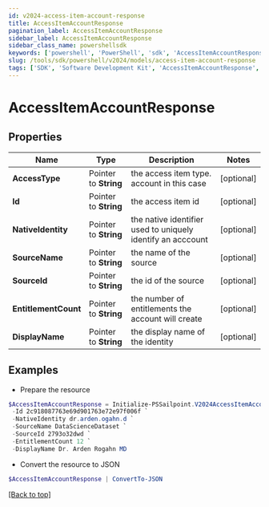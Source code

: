 ```yaml
---
id: v2024-access-item-account-response
title: AccessItemAccountResponse
pagination_label: AccessItemAccountResponse
sidebar_label: AccessItemAccountResponse
sidebar_class_name: powershellsdk
keywords: ['powershell', 'PowerShell', 'sdk', 'AccessItemAccountResponse', 'V2024AccessItemAccountResponse'] 
slug: /tools/sdk/powershell/v2024/models/access-item-account-response
tags: ['SDK', 'Software Development Kit', 'AccessItemAccountResponse', 'V2024AccessItemAccountResponse']
---
```



# AccessItemAccountResponse

## Properties

Name | Type | Description | Notes
------------ | ------------- | ------------- | -------------
**AccessType** |  Pointer to **String** | the access item type. account in this case | [optional] 
**Id** |  Pointer to **String** | the access item id | [optional] 
**NativeIdentity** |  Pointer to **String** | the native identifier used to uniquely identify an acccount | [optional] 
**SourceName** |  Pointer to **String** | the name of the source | [optional] 
**SourceId** |  Pointer to **String** | the id of the source | [optional] 
**EntitlementCount** |  Pointer to **String** | the number of entitlements the account will create | [optional] 
**DisplayName** |  Pointer to **String** | the display name of the identity | [optional] 

## Examples

- Prepare the resource
```powershell
$AccessItemAccountResponse = Initialize-PSSailpoint.V2024AccessItemAccountResponse  -AccessType account `
 -Id 2c918087763e69d901763e72e97f006f `
 -NativeIdentity dr.arden.ogahn.d `
 -SourceName DataScienceDataset `
 -SourceId 2793o32dwd `
 -EntitlementCount 12 `
 -DisplayName Dr. Arden Rogahn MD
```

- Convert the resource to JSON
```powershell
$AccessItemAccountResponse | ConvertTo-JSON
```


[[Back to top]](#) 

